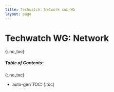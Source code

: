 ```yaml
---
title: Techwatch: Network sub-WG
layout: page
---
```


# Techwatch WG: Network
{:.no_toc}

##### Table of Contents:
{:.no_toc}
* auto-gen TOC:
{:toc}

